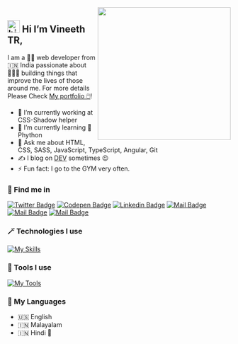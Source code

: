 <img width="300px" align="right" src="https://vineethtrv.github.io/assets/images/vineethtrv.jpg"/>

## <img src="https://user-images.githubusercontent.com/1303154/88677602-1635ba80-d120-11ea-84d8-d263ba5fc3c0.gif" width="28px" height="28px" alt="hi"> Hi  I’m Vineeth TR, 

I am a 👨‍💻 web developer from 🇮🇳 India passionate about 👨🏻‍🔧 building things that improve the lives of those around me. For more details Please Check [My portfolio 🖱️](https://vineethtrv.github.io/)! 

- 🔭 I’m currently working at CSS-Shadow helper 
- 🌱 I’m currently learning 🐍 Phython
- 💬 Ask me about HTML, CSS, SASS, JavaScript, TypeScript, Angular, Git
- ✍️ I blog on [DEV](https://dev.to/vineethtrv) sometimes 😉
- ⚡ Fun fact: I go to the GYM very often.


### 🔦 Find me in
[![Twitter Badge](https://img.shields.io/badge/-@vineethtrv-1ca0f1?style=flat&labelColor=1ca0f1&logo=twitter&logoColor=white&link=https://twitter.com/vineethtrv)](https://twitter.com/vineethtrv) 
[![Codepen Badge](https://img.shields.io/badge/-vineethtrv-000000?style=flat&labelColor=000000&logo=codepen&logoColor=white&link=https://codepen.io/vineethtrv)](https://codepen.io/vineethtrv) 
[![Linkedin Badge](https://img.shields.io/badge/-vineethtrv-0e76a8?style=flat&labelColor=0e76a8&logo=linkedin&logoColor=white)](https://www.linkedin.com/in/vineethtrv/) 
[![Mail Badge](https://img.shields.io/badge/-@vineeth.tr-bc2a8d?style=flat&labelColor=bc2a8d&logo=instagram&logoColor=white)](https://instagram.com/vineeth.tr) 
[![Mail Badge](https://img.shields.io/badge/-vineethtrv-c0392b?style=flat&labelColor=c0392b&logo=gmail&logoColor=white)](mailto:vineethtrv@gmail.com)
[![Mail Badge](https://img.shields.io/badge/-vineethtrv-e74c3c?style=flat&labelColor=e74c3c&logo=youtube&logoColor=white)](https://youtube.com/vineethtrv)

### 🪄 Technologies I use

<!-- TODO: Make technologies links takes you to repositories -->

[![My Skills](https://skills.thijs.gg/icons?i=html,css,js,pug,sass,typescript,angular,react,vuejs,jquery,bootstrap,tailwind,materialui,nodejs,express,webpack,python,wordpress,jest&theme=light)](https://skills.thijs.gg)


### 🧰 Tools I use


[![My Tools](https://skills.thijs.gg/icons?i=vscode,git,figma,powershell,docker,firebase,ps)](https://skills.thijs.gg)



### 🔗 My Languages

- 🇺🇸 English
- 🇮🇳 Malayalam
- 🇮🇳 Hindi 👶	

